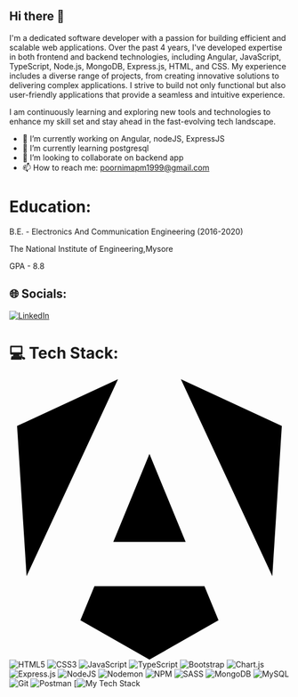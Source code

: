 ## Hi there 👋
I'm a dedicated software developer with a passion for building efficient and scalable web applications. Over the past 4 years, I've developed expertise in both frontend and backend technologies, including Angular, JavaScript, TypeScript, Node.js, MongoDB, Express.js, HTML, and CSS. My experience includes a diverse range of projects, from creating innovative solutions to delivering complex applications. I strive to build not only functional but also user-friendly applications that provide a seamless and intuitive experience.

I am continuously learning and exploring new tools and technologies to enhance my skill set and stay ahead in the fast-evolving tech landscape.

- 🔭 I’m currently working on Angular, nodeJS, ExpressJS
- 🌱 I’m currently learning postgresql
- 👯 I’m looking to collaborate on backend app
- 📫 How to reach me: poornimapm1999@gmail.com


# Education:
B.E. - Electronics And Communication Engineering (2016-2020)
 
The National Institute of Engineering,Mysore
 
GPA - 8.8
 
## 🌐 Socials:
[![LinkedIn](https://img.shields.io/badge/LinkedIn-%230077B5.svg?logo=linkedin&logoColor=white)](https://www.linkedin.com/in/poornima-p-m-274b82152/)
 
# 💻 Tech Stack:
<svg role="img" viewBox="0 0 24 24" xmlns="http://www.w3.org/2000/svg"><title>Angular</title><path d="M16.712 17.711H7.288l-1.204 2.916L12 24l5.916-3.373-1.204-2.916ZM14.692 0l7.832 16.855.814-12.856L14.692 0ZM9.308 0 .662 3.999l.814 12.856L9.308 0Zm-.405 13.93h6.198L12 6.396 8.903 13.93Z"/></svg>
![HTML5](https://img.shields.io/badge/html5-%23E34F26.svg?style=plastic&logo=html5&logoColor=white) ![CSS3](https://img.shields.io/badge/css3-%231572B6.svg?style=plastic&logo=css3&logoColor=white) ![JavaScript](https://img.shields.io/badge/javascript-%23323330.svg?style=plastic&logo=javascript&logoColor=%23F7DF1E) ![TypeScript](https://img.shields.io/badge/typescript-%23007ACC.svg?style=plastic&logo=typescript&logoColor=white) ![Bootstrap](https://img.shields.io/badge/bootstrap-%238511FA.svg?style=plastic&logo=bootstrap&logoColor=white) ![Chart.js](https://img.shields.io/badge/chart.js-F5788D.svg?style=plastic&logo=chart.js&logoColor=white) ![Express.js](https://img.shields.io/badge/express.js-%23404d59.svg?style=plastic&logo=express&logoColor=%2361DAFB) ![NodeJS](https://img.shields.io/badge/node.js-6DA55F?style=plastic&logo=node.js&logoColor=white) ![Nodemon](https://img.shields.io/badge/NODEMON-%23323330.svg?style=plastic&logo=nodemon&logoColor=%BBDEAD) ![NPM](https://img.shields.io/badge/NPM-%23CB3837.svg?style=plastic&logo=npm&logoColor=white) ![SASS](https://img.shields.io/badge/SASS-hotpink.svg?style=plastic&logo=SASS&logoColor=white) ![MongoDB](https://img.shields.io/badge/MongoDB-%234ea94b.svg?style=plastic&logo=mongodb&logoColor=white) ![MySQL](https://img.shields.io/badge/mysql-4479A1.svg?style=plastic&logo=mysql&logoColor=white) ![Git](https://img.shields.io/badge/git-%23F05033.svg?style=plastic&logo=git&logoColor=white) ![Postman](https://img.shields.io/badge/Postman-FF6C37?style=plastic&logo=postman&logoColor=white)
[![My Tech Stack](https://github-readme-tech-stack.vercel.app/api/cards?lineCount=1)
 

<!--
**poornimapm/poornimapm** is a ✨ _special_ ✨ repository because its `README.md` (this file) appears on your GitHub profile.

Here are some ideas to get you started:

- 🔭 I’m currently working on Angular
- 🌱 I’m currently learning postgresql
- 👯 I’m looking to collaborate on backend app
- 🤔 I’m looking for help with ...
- 💬 Ask me about ...
- 📫 How to reach me: poornimapm199@gmail.com
- 😄 Pronouns: ...
- ⚡ Fun fact: ...
-->


